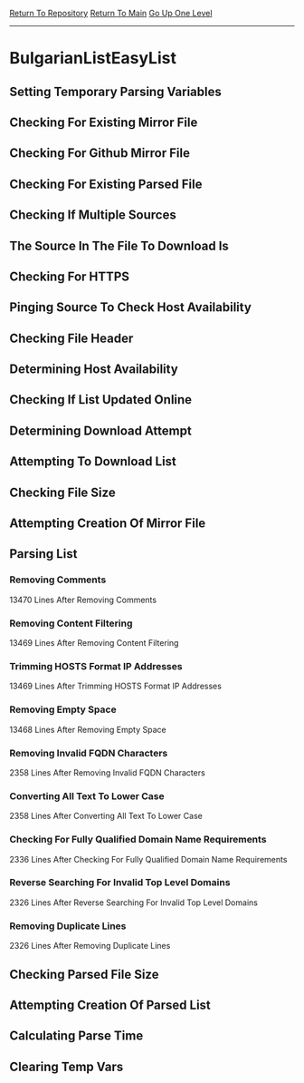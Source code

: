 [Return To Repository](https://github.com/deathbybandaid/piholeparser/)
[Return To Main](https://github.com/deathbybandaid/piholeparser/blob/master/RecentRunLogs/Mainlog.md)
[Go Up One Level](https://github.com/deathbybandaid/piholeparser/blob/master/RecentRunLogs/TopLevelScripts/30-Processing-External-Blacklists.md)
____________________________________
# BulgarianListEasyList
## Setting Temporary Parsing Variables
## Checking For Existing Mirror File
## Checking For Github Mirror File
## Checking For Existing Parsed File
## Checking If Multiple Sources
## The Source In The File To Download Is
## Checking For HTTPS
## Pinging Source To Check Host Availability
## Checking File Header
## Determining Host Availability
## Checking If List Updated Online
## Determining Download Attempt
## Attempting To Download List
## Checking File Size
## Attempting Creation Of Mirror File
## Parsing List
### Removing Comments
13470 Lines After Removing Comments
### Removing Content Filtering
13469 Lines After Removing Content Filtering
### Trimming HOSTS Format IP Addresses
13469 Lines After Trimming HOSTS Format IP Addresses
### Removing Empty Space
13468 Lines After Removing Empty Space
### Removing Invalid FQDN Characters
2358 Lines After Removing Invalid FQDN Characters
### Converting All Text To Lower Case
2358 Lines After Converting All Text To Lower Case
### Checking For Fully Qualified Domain Name Requirements
2336 Lines After Checking For Fully Qualified Domain Name Requirements
### Reverse Searching For Invalid Top Level Domains
2326 Lines After Reverse Searching For Invalid Top Level Domains
### Removing Duplicate Lines
2326 Lines After Removing Duplicate Lines
## Checking Parsed File Size
## Attempting Creation Of Parsed List
## Calculating Parse Time
## Clearing Temp Vars

